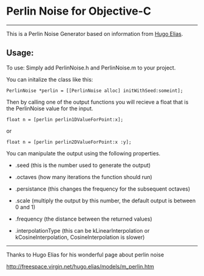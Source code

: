 Perlin Noise for Objective-C
============================
------------------------------------------------------

This is a Perlin Noise Generator based on information from [Hugo Elias](http://freespace.virgin.net/hugo.elias/models/m_perlin.htm "Hugo Elias's Perlin Noise Page").

Usage:
------

To use: Simply add PerlinNoise.h and PerlinNoise.m to your project. 

You can initalize the class like this:

<pre><code>PerlinNoise *perlin = [[PerlinNoise alloc] initWithSeed:someint];</code></pre>

Then by calling one of the output functions you will recieve a float that is the PerlinNoise value for the input.

<pre><code>float n = [perlin perlin1DValueForPoint:x];</code></pre>

or 

<pre><code>float n = [perlin perlin2DValueForPoint:x :y];</code></pre>


You can manipulate the output using the following properties.

- .seed (this is the number used to generate the output)

- .octaves (how many iterations the function should run)

- .persistance (this changes the frequency for the subsequent octaves)

- .scale (multiply the output by this number, the default output is between 0 and 1)

- .frequency (the distance between the returned values)

- .interpolationType (this can be kLinearInterpolation or kCosineInterpolation, CosineInterpolation is slower)

---------------------------------------------------------------
Thanks to Hugo Elias for his wonderful page about perlin noise

http://freespace.virgin.net/hugo.elias/models/m_perlin.htm
